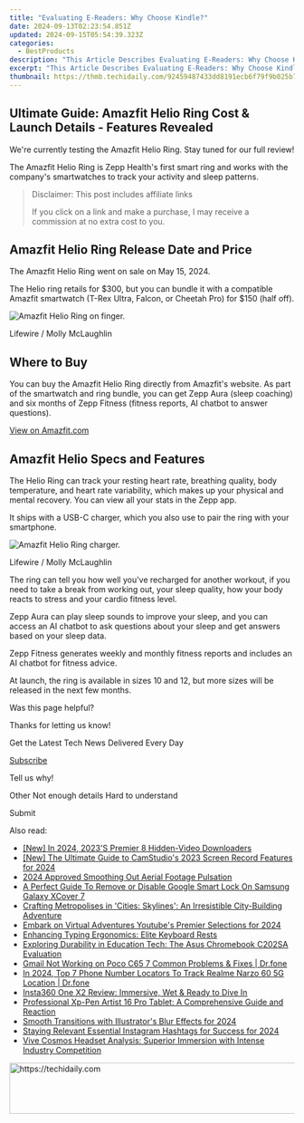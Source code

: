 ```yaml
---
title: "Evaluating E-Readers: Why Choose Kindle?"
date: 2024-09-13T02:23:54.851Z
updated: 2024-09-15T05:54:39.323Z
categories:
  - BestProducts
description: "This Article Describes Evaluating E-Readers: Why Choose Kindle?"
excerpt: "This Article Describes Evaluating E-Readers: Why Choose Kindle?"
thumbnail: https://thmb.techidaily.com/92459487433dd8191ecb6f79f9b025b7d93038fc1418a5a54e50bbd98af412de.jpg
---
```


## Ultimate Guide: Amazfit Helio Ring Cost & Launch Details - Features Revealed

We're currently testing the Amazfit Helio Ring. Stay tuned for our full review!

 The Amazfit Helio Ring is Zepp Health's first smart ring and works with the company's smartwatches to track your activity and sleep patterns.

>  Disclaimer: This post includes affiliate links
>
>  If you click on a link and make a purchase, I may receive a commission at no extra cost to you.
>

## Amazfit Helio Ring Release Date and Price

 The Amazfit Helio Ring went on sale on May 15, 2024\.

 The Helio ring retails for $300, but you can bundle it with a compatible Amazfit smartwatch (T-Rex Ultra, Falcon, or Cheetah Pro) for $150 (half off).

![Amazfit Helio Ring on finger.](https://www.lifewire.com/thmb/fZmZBwZyOcfLxxOFKRzZYHN-2Cg=/1500x0/filters:no_upscale():max_bytes(150000):strip_icc():format(webp)/AmazfitHelioRing_crop-574642441bec41228958dcb4025e662a.jpg)

Lifewire / Molly McLaughlin

## Where to Buy

 You can buy the Amazfit Helio Ring directly from Amazfit's website. As part of the smartwatch and ring bundle, you can get Zepp Aura (sleep coaching) and six months of Zepp Fitness (fitness reports, AI chatbot to answer questions).

[View on Amazfit.com](https://us.amazfit.com/products/amazfit-helio-ring)

## Amazfit Helio Specs and Features

 The Helio Ring can track your resting heart rate, breathing quality, body temperature, and heart rate variability, which makes up your physical and mental recovery. You can view all your stats in the Zepp app.

 It ships with a USB-C charger, which you also use to pair the ring with your smartphone.

![Amazfit Helio Ring charger.](https://www.lifewire.com/thmb/Er_MEJDbTps5jv74Y7giffV-KG4=/1500x0/filters:no_upscale():max_bytes(150000):strip_icc():format(webp)/AmazfitHelioRingCharger-c360c0a7cedf4b099a4a7764d58729f2.jpg)

Lifewire / Molly McLaughlin

 The ring can tell you how well you've recharged for another workout, if you need to take a break from working out, your sleep quality, how your body reacts to stress and your cardio fitness level.

 Zepp Aura can play sleep sounds to improve your sleep, and you can access an AI chatbot to ask questions about your sleep and get answers based on your sleep data.

 Zepp Fitness generates weekly and monthly fitness reports and includes an AI chatbot for fitness advice.

 At launch, the ring is available in sizes 10 and 12, but more sizes will be released in the next few months.

Was this page helpful?

Thanks for letting us know!

 Get the Latest Tech News Delivered Every Day

[Subscribe](https://www.lifewire.com/#)

Tell us why!

 Other  Not enough details  Hard to understand

 Submit

<ins class="adsbygoogle"
     style="display:block"
     data-ad-format="autorelaxed"
     data-ad-client="ca-pub-7571918770474297"
     data-ad-slot="1223367746"></ins>

<ins class="adsbygoogle"
     style="display:block"
     data-ad-client="ca-pub-7571918770474297"
     data-ad-slot="8358498916"
     data-ad-format="auto"
     data-full-width-responsive="true"></ins>

<span class="atpl-alsoreadstyle">Also read:</span>
<div><ul>
<li><a href="https://facebook-video-recording.techidaily.com/new-in-2024-2023s-premier-8-hidden-video-downloaders/"><u>[New] In 2024, 2023'S Premier 8 Hidden-Video Downloaders</u></a></li>
<li><a href="https://screen-activity-recording.techidaily.com/new-the-ultimate-guide-to-camstudios-2023-screen-record-features-for-2024/"><u>[New] The Ultimate Guide to CamStudio's 2023 Screen Record Features for 2024</u></a></li>
<li><a href="https://fox-boxes.techidaily.com/2024-approved-smoothing-out-aerial-footage-pulsation/"><u>2024 Approved Smoothing Out Aerial Footage Pulsation</u></a></li>
<li><a href="https://android-unlock.techidaily.com/a-perfect-guide-to-remove-or-disable-google-smart-lock-on-samsung-galaxy-xcover-7-by-drfone-android/"><u>A Perfect Guide To Remove or Disable Google Smart Lock On Samsung Galaxy XCover 7</u></a></li>
<li><a href="https://buynow-reviews.techidaily.com/crafting-metropolises-in-cities-skylines-an-irresistible-city-building-adventure/"><u>Crafting Metropolises in 'Cities: Skylines': An Irresistible City-Building Adventure</u></a></li>
<li><a href="https://youtube-video-recordings.techidaily.com/embark-on-virtual-adventures-youtubes-premier-selections-for-2024/"><u>Embark on Virtual Adventures Youtube's Premier Selections for 2024</u></a></li>
<li><a href="https://buynow-reviews.techidaily.com/enhancing-typing-ergonomics-elite-keyboard-rests/"><u>Enhancing Typing Ergonomics: Elite Keyboard Rests</u></a></li>
<li><a href="https://buynow-reviews.techidaily.com/exploring-durability-in-education-tech-the-asus-chromebook-c202sa-evaluation/"><u>Exploring Durability in Education Tech: The Asus Chromebook C202SA Evaluation</u></a></li>
<li><a href="https://howto.techidaily.com/gmail-not-working-on-poco-c65-7-common-problems-and-fixes-drfone-by-drfone-fix-android-problems-fix-android-problems/"><u>Gmail Not Working on Poco C65 7 Common Problems & Fixes | Dr.fone</u></a></li>
<li><a href="https://android-location-track.techidaily.com/in-2024-top-7-phone-number-locators-to-track-realme-narzo-60-5g-location-drfone-by-drfone-virtual-android/"><u>In 2024, Top 7 Phone Number Locators To Track Realme Narzo 60 5G Location | Dr.fone</u></a></li>
<li><a href="https://buynow-reviews.techidaily.com/insta360-one-x2-review-immersive-wet-and-ready-to-dive-in/"><u>Insta360 One X2 Review: Immersive, Wet & Ready to Dive In</u></a></li>
<li><a href="https://buynow-reviews.techidaily.com/professional-xp-pen-artist-16-pro-tablet-a-comprehensive-guide-and-reaction/"><u>Professional Xp-Pen Artist 16 Pro Tablet: A Comprehensive Guide and Reaction</u></a></li>
<li><a href="https://extra-support.techidaily.com/smooth-transitions-with-illustrators-blur-effects-for-2024/"><u>Smooth Transitions with Illustrator's Blur Effects for 2024</u></a></li>
<li><a href="https://instagram-video-recordings.techidaily.com/staying-relevant-essential-instagram-hashtags-for-success-for-2024/"><u>Staying Relevant Essential Instagram Hashtags for Success for 2024</u></a></li>
<li><a href="https://buynow-reviews.techidaily.com/vive-cosmos-headset-analysis-superior-immersion-with-intense-industry-competition/"><u>Vive Cosmos Headset Analysis: Superior Immersion with Intense Industry Competition</u></a></li>
</ul></div>

<!-- affiliate ads begin -->
<a href="https://ephamedtechinc.pxf.io/c/5597632/2136615/26400" target="_top" id="2136615">
  <img src="//a.impactradius-go.com/display-ad/26400-2136615" border="0" alt="https://techidaily.com" width="728" height="90"/>
</a>
<img height="0" width="0" src="https://ephamedtechinc.pxf.io/i/5597632/2136615/26400" style="position:absolute;visibility:hidden;" border="0" />
<!-- affiliate ads end -->

